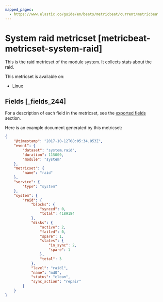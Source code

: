 ```yaml
---
mapped_pages:
  - https://www.elastic.co/guide/en/beats/metricbeat/current/metricbeat-metricset-system-raid.html
---
```


# System raid metricset [metricbeat-metricset-system-raid]

This is the raid metricset of the module system. It collects stats about the raid.

This metricset is available on:

* Linux

## Fields [_fields_244]

For a description of each field in the metricset, see the [exported fields](/reference/metricbeat/exported-fields-system.md) section.

Here is an example document generated by this metricset:

```json
{
    "@timestamp": "2017-10-12T08:05:34.853Z",
    "event": {
        "dataset": "system.raid",
        "duration": 115000,
        "module": "system"
    },
    "metricset": {
        "name": "raid"
    },
    "service": {
        "type": "system"
    },
    "system": {
        "raid": {
            "blocks": {
                "synced": 0,
                "total": 4189184
            },
            "disks": {
                "active": 2,
                "failed": 0,
                "spare": 1,
                "states": {
                    "in_sync": 2,
                    "spare": 1
                },
                "total": 3
            },
            "level": "raid1",
            "name": "md0",
            "status": "clean",
            "sync_action": "repair"
        }
    }
}
```


